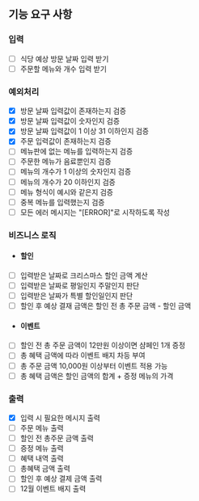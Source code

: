 ## 기능 요구 사항

### 입력
- [ ] 식당 예상 방문 날짜 입력 받기
- [ ] 주문할 메뉴와 개수 입력 받기

### 예외처리
- [x] 방문 날짜 입력값이 존재하는지 검증
- [x] 방문 날짜 입력값이 숫자인지 검증
- [x] 방문 날짜 입력값이 1 이상 31 이하인지 검증
- [x] 주문 입력값이 존재하는지 검증
- [ ] 메뉴판에 없는 메뉴를 입력하는지 검증
- [ ] 주문한 메뉴가 음료뿐인지 검증
- [ ] 메뉴의 개수가 1 이상의 숫자인지 검증
- [ ] 메뉴의 개수가 20 이하인지 검증
- [ ] 메뉴 형식이 예시와 같은지 검증
- [ ] 중복 메뉴를 입력했는지 검증
- [ ] 모든 에러 메시지는 "[ERROR]"로 시작하도록 작성

### 비즈니스 로직
- #### 할인
- [ ] 입력받은 날짜로 크리스마스 할인 금액 계산
- [ ] 입력받은 날짜로 평일인지 주말인지 판단
- [ ] 입력받은 날짜가 특별 할인일인지 판단
- [ ] 할인 후 예상 결재 금액은 할인 전 총 주문 금액 - 할인 금액

- #### 이벤트
- [ ] 할인 전 총 주문 금액이 12만원 이상이면 샴페인 1개 증정
- [ ] 총 혜택 금액에 따라 이벤트 배지 차등 부여
- [ ] 총 주문 금액 10,000원 이상부터 이벤트 적용 가능
- [ ] 총 혜택 금액은 할인 금액의 합계 + 증정 메뉴의 가격

### 출력
- [x] 입력 시 필요한 메시지 출력
- [ ] 주문 메뉴 출력
- [ ] 할인 전 총주문 금액 출력
- [ ] 증정 메뉴 출력
- [ ] 혜택 내역 출력
- [ ] 총혜택 금액 출력
- [ ] 할인 후 예상 결제 금액 출력
- [ ] 12월 이벤트 배지 출력
